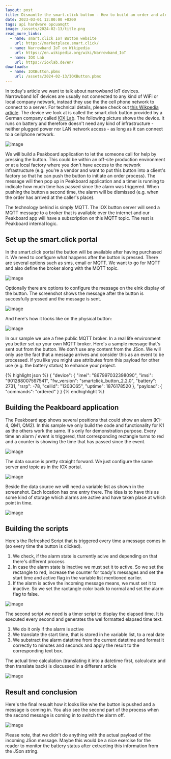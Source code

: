 ```yaml
---
layout: post
title: Dismantle the smart.click button - How to build an order and alert system with a narrowband IoT button  
date: 2023-03-01 12:00:00 +0200
tags: api hardware opcuamqtt
image: /assets/2024-02-13/title.png
read_more_links:
  - name: smart.click IoT Button website
    url: https://marketplace.smart.click/
  - name: Narrowband IoT on Wikipedia
    url: https://en.wikipedia.org/wiki/Narrowband_IoT
  - name: IOX Lab
    url: https://ioxlab.de/en/
downloads:
  - name: IOXButton.pbmx
    url: /assets/2024-02-13/IOXButton.pbmx
---
```


In today's article we want to talk about narrowband IoT devices. Narrowband IoT devices are usually not connected to any kind of WiFi or local company network, instead they use the the cell phone network to connect to a server. For technical details, please check out [this Wikpedia article](https://en.wikipedia.org/wiki/Narrowband_IoT). The device we look at is called the smart.click button provided by a German company called [IOX Lab](https://ioxlab.de/en/). The following picture shows the device. It runs on battery and therefore doesn't need any kind of infrastructure - neither plugged power nor LAN network access - as long as it can connect to a cellphone network.

![image](/assets/2024-02-13/010.jpeg)

We will build a Peakboard application to let the someone call for help by pressing the button. This could be within an off-site production environment or at a local factory where you don't have access to the network infrastructure (e.g. you're a vendor and want to put this button into a client's factory so that he can push the button to initiate an order process). The message will then pop up in Peakboard application and a timer is running to indicate how much time has passed since the alarm was triggered. When pushing the button a second time, the alarm will be dismissed (e.g. when the order has arrived at the caller's place).

The technology behind is simply MQTT. The IOX button server will send a MQTT message to a broker that is available over the internet and our Peakboard app will have a subscription on this MQTT topic. The rest is Peakboard internal logic.

## Set up the smart.click portal

In the smart.click portal the button will be available after having purchased it. We need to configure what happens after the button is pressed. There are several options such as sms, email or MQTT. We want to go for MQTT and also define the broker along with the MQTT topic.

![image](/assets/2024-02-13/020.png)

Optionally there are options to configure the message on the eInk display of the button. The screenshot shows the message after the button is succesfully pressed and the message is sent.

![image](/assets/2024-02-13/025.png)

And here's how it looks like on the physical button:

![image](/assets/2024-02-13/030.jpeg)

In our sample we use a free public MQTT broker. In a real life environment you better set up your own MQTT broker. 
Here's a sample message that's sent out from the button. We don't use any content from the JSon. We will only use the fact that a message arrives and consider this as an event to be processed. If you like you might use attributes from this payload for other use (e.g. the battery status) to enhance your project.

{% highlight json %}
{
  "device": {
    "imei": "867997032398090",
    "imsi": "901288007597541",
    "fw_version": "smartclick_button_2.2.0",
    "battery": 2731,
    "rsrp": -78,
    "cellid": "1203C65",
    "uptime": 1876178520
  },
  "payload": {
    "commands": "ordered"
  }
}
{% endhighlight %}

## Building the Peakboard application

The Peakboard app shows several positions that could show an alarm (K1-4, QM1, QM2). In this sample we only build the code and functionality for K1 as the others work the same. It's only for demonstration purpose. Every time an alarm / event is triggered, that corresponding rectangle turns to red and a counter is showing the time that has passed since the event.

![image](/assets/2024-02-13/040.png)

The data source is pretty straight forward. We just configure the same server and topic as in the IOX portal.

![image](/assets/2024-02-13/050.png)

Beside the data source we will need a variable list as shown in the screenshot. Each location has one entry there. The idea is to have this as some kind of storage which alarms are active and have taken place at which point in time.

![image](/assets/2024-02-13/060.png)

## Building the scripts

Here's the Refreshed Script that is triggered every time a message comes in (so every time the button is clicked). 

1. We check, if the alarm state is currently acive and depending on that there's different process
2. In case the alarm state is inactive we must set it to active. So we set the rectangle to red, increase the counter for toady's messages and set the start time and active flag in the variable list mentioned earlier.
3. If the alarm is active the incoming message means, we must set it to inactive. So we set the ractangle color back to normal and set the alarm flag to false.

![image](/assets/2024-02-13/070.png)

The second script we need is a timer script to display the elapsed time. It is executed every second and generates the wel formatted elapsed time text.

1. We do it only if the alarm is active
2. We translate the start time, that is stored in he variable list, to a real date
3. We substract the alarm datetime from the current datetime and format it correctly to minutes and seconds and apply the result to the corresponding text box.

The actual time calculation (translating it into a datetime first, calculcate and then translate back) is discussed in a different article

![image](/assets/2024-02-13/080.png)

## Result and conclusion

Here's the final resualt how it looks like whe the button is pushed and a message is coming in. You also see the second part of the process when the second message is coming in to switch the alarm off.

![image](/assets/2024-02-13/result.gif)

Please note, that we didn't do anything with the actual payload of the incoming JSon message. Maybe this would be a nice exercise for the reader to monitor the battery status after extracting this information from the JSon string.

